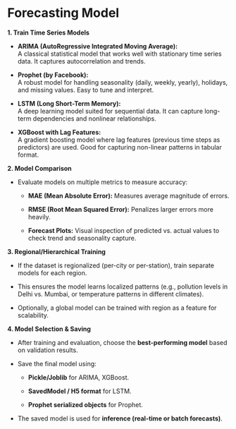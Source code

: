 # Forecasting Model

**1. Train Time Series Models**

-   **ARIMA (AutoRegressive Integrated Moving Average):**\
    A classical statistical model that works well with stationary time
    series data. It captures autocorrelation and trends.

-   **Prophet (by Facebook):**\
    A robust model for handling seasonality (daily, weekly, yearly),
    holidays, and missing values. Easy to tune and interpret.

-   **LSTM (Long Short-Term Memory):**\
    A deep learning model suited for sequential data. It can capture
    long-term dependencies and nonlinear relationships.

-   **XGBoost with Lag Features:**\
    A gradient boosting model where lag features (previous time steps as
    predictors) are used. Good for capturing non-linear patterns in
    tabular format.

**2. Model Comparison**

-   Evaluate models on multiple metrics to measure accuracy:

    -   **MAE (Mean Absolute Error):** Measures average magnitude of
        errors.

    -   **RMSE (Root Mean Squared Error):** Penalizes larger errors more
        heavily.

    -   **Forecast Plots:** Visual inspection of predicted vs. actual
        values to check trend and seasonality capture.

**3. Regional/Hierarchical Training**

-   If the dataset is regionalized (per-city or per-station), train
    separate models for each region.

-   This ensures the model learns localized patterns (e.g., pollution
    levels in Delhi vs. Mumbai, or temperature patterns in different
    climates).

-   Optionally, a global model can be trained with region as a feature
    for scalability.

**4. Model Selection & Saving**

-   After training and evaluation, choose the **best-performing model**
    based on validation results.

-   Save the final model using:

    -   **Pickle/Joblib** for ARIMA, XGBoost.

    -   **SavedModel / H5 format** for LSTM.

    -   **Prophet serialized objects** for Prophet.

-   The saved model is used for **inference (real-time or batch
    forecasts)**.
